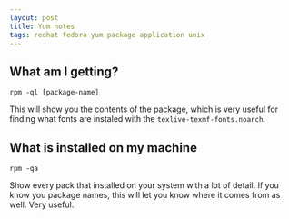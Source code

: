 ```yaml
---
layout: post
title: Yum notes
tags: redhat fedora yum package application unix
--- 
```

## What am I getting?

    rpm -ql [package-name]

This will show you the contents of the package, which is very useful for finding what fonts are instaled with the `texlive-texmf-fonts.noarch`.

## What is installed on my machine

    rpm -qa

Show every pack that installed on your system with a lot of detail. If you know you package names, this will let you know where it comes from as well. Very useful.
